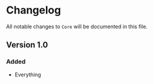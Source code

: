 # Changelog

All notable changes to `Core` will be documented in this file.

## Version 1.0

### Added
- Everything
